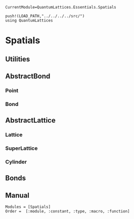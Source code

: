 ```@meta
CurrentModule=QuantumLattices.Essentials.Spatials
```

```@setup spatials
push!(LOAD_PATH,"../../../../src/")
using QuantumLattices
```

# Spatials

## Utilities

## AbstractBond

### Point

### Bond

## AbstractLattice

### Lattice

### SuperLattice

### Cylinder

## Bonds

## Manual

```@autodocs
Modules = [Spatials]
Order =  [:module, :constant, :type, :macro, :function]
```
